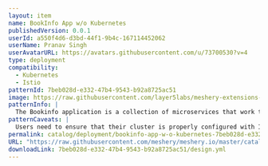 ```yaml
---
layout: item
name: BookInfo App w/o Kubernetes
publishedVersion: 0.0.1
userId: a550f4d6-d3bd-44f1-9b4c-167114452062
userName: Pranav Singh
userAvatarURL: https://avatars.githubusercontent.com/u/73700530?v=4
type: deployment
compatibility:
  - Kubernetes
  - Istio
patternId: 7beb028d-e332-47b4-9543-b92a8725ac51
image: https://raw.githubusercontent.com/layer5labs/meshery-extensions-packages/master/action-assets/design-assets/7beb028d-e332-47b4-9543-b92a8725ac51-light.png,https://raw.githubusercontent.com/layer5labs/meshery-extensions-packages/master/action-assets/design-assets/7beb028d-e332-47b4-9543-b92a8725ac51-dark.png
patternInfo: |
  The Bookinfo application is a collection of microservices that work together to display information about a book. The main microservice is called productpage, which fetches data from the details and reviews microservices to populate the book's page. The details microservice contains specific information about the book, such as its ISBN and number of pages. The reviews microservice contains reviews of the book and also makes use of the ratings microservice to retrieve ranking information for each review. The reviews microservice has three different versions: v1, v2, and v3. In v1, the microservice does not interact with the ratings service. In v2, it calls the ratings service and displays the rating using black stars, ranging from 1 to 5. In v3, it also calls the ratings service but displays the rating using red stars, again ranging from 1 to 5. These different versions allow for flexibility and experimentation with different ways of presenting the books ratings to users.
patternCaveats: |
  Users need to ensure that their cluster is properly configured with Istio, including the installation of the necessary components and enabling sidecar injection for the microservices. Ensure that Meshery Adapter for Istio service mesh is installed properly for easy installation/registration of Istio's MeshModels with Meshery Server. Another consideration is the resource requirements of the application. The Bookinfo application consists of multiple microservices, each running as a separate container. Users should carefully assess the resource needs of the application and ensure that their cluster has sufficient capacity to handle the workload. This includes considering factors such as CPU, memory, and network bandwidth requirements.
permalink: catalog/deployment/bookinfo-app-w-o-kubernetes-7beb028d-e332-47b4-9543-b92a8725ac51.html
URL: "https://raw.githubusercontent.com/meshery/meshery.io/master/catalog/7beb028d-e332-47b4-9543-b92a8725ac51/0.0.1/design.yml"
downloadLink: 7beb028d-e332-47b4-9543-b92a8725ac51/design.yml
---
```

